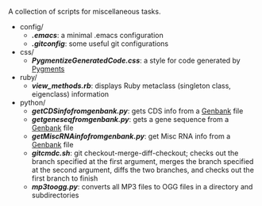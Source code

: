 A collection of scripts for miscellaneous tasks.

- config/
  * __*.emacs*__: a minimal .emacs configuration
  * __*.gitconfig*__: some useful git configurations
- css/
  * __*PygmentizeGeneratedCode.css*__: a style for code generated by [Pygments](http://pygments.org/)
- ruby/
  * __*view_methods.rb*__: displays Ruby metaclass (singleton class, eigenclass) information
- python/
  * __*getCDSinfofromgenbank.py*__: gets CDS info from a [Genbank](http://www.ncbi.nlm.nih.gov/genbank/) file
  * __*getgeneseqfromgenbank.py*__: gets a gene sequence from a [Genbank](http://www.ncbi.nlm.nih.gov/genbank/) file
  * __*getMiscRNAinfofromgenbank.py*__: get Misc RNA info from a [Genbank](http://www.ncbi.nlm.nih.gov/genbank/) file
  * __*gitcmdc.sh*__: git checkout-merge-diff-checkout; checks out the branch specified at the first argument, merges the branch specified at the second argument, diffs the two branches, and checks out the first branch to finish
  * __*mp3toogg.py*__: converts all MP3 files to OGG files in a directory and subdirectories
